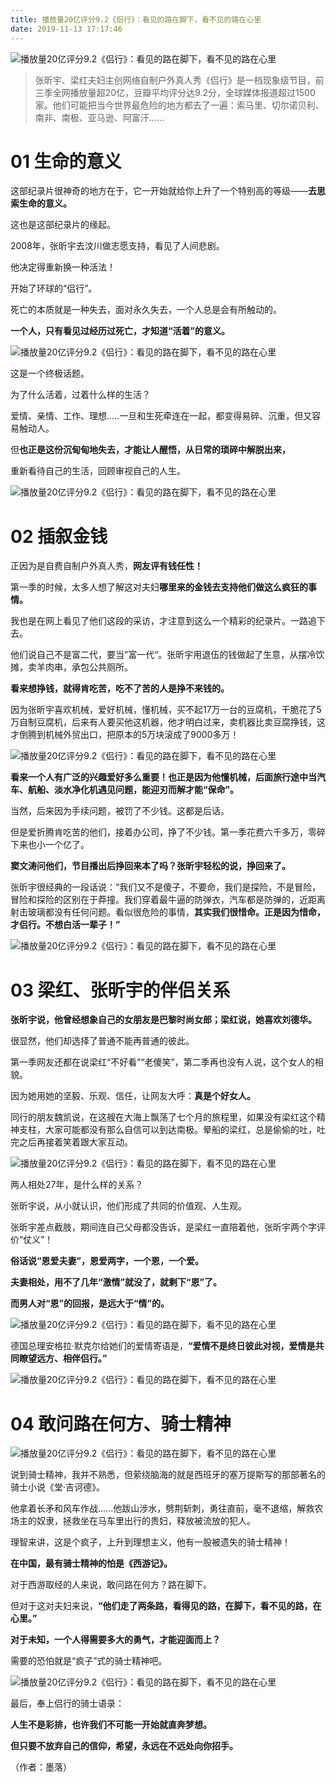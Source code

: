 ```yaml
---
title: 播放量20亿评分9.2《侣行》：看见的路在脚下，看不见的路在心里
date: 2019-11-13 17:17:46
---
```

![播放量20亿评分9.2《侣行》：看见的路在脚下，看不见的路在心里](http://p3.pstatp.com/large/pgc-image/aadacdc224904cb0ac0f07b7a09a5927)
 


> 张昕宇、梁红夫妇主创网络自制户外真人秀《侣行》是一档现象级节目，前三季全网播放量超20亿，豆瓣平均评分达9.2分，全球媒体报道超过1500家。他们可能把当今世界最危险的地方都去了一遍：索马里、切尔诺贝利、南非、南极、亚马逊、阿富汗……

# **01 生命的意义**

 这部纪录片很神奇的地方在于，它一开始就给你上升了一个特别高的等级——**去思索生命的意义。**

 这也是这部纪录片的缘起。

 2008年，张昕宇去汶川做志愿支持，看见了人间悲剧。

 他决定得重新换一种活法！

 开始了环球的“侣行”。

 死亡的本质就是一种失去，面对永久失去，一个人总是会有所触动的。

 **一个人，只有看见过经历过死亡，才知道“活着”的意义。**

![播放量20亿评分9.2《侣行》：看见的路在脚下，看不见的路在心里](http://p1.pstatp.com/large/pgc-image/d56525b5d0394ec8a00968915256d117)
 


 这是一个终极话题。

 为了什么活着，过着什么样的生活？

 爱情、亲情、工作、理想.....一旦和生死牵连在一起，都变得易碎、沉重，但又容易触动人。

 但**也正是这份沉甸甸地失去，才能让人醒悟，从日常的琐碎中解脱出来，**

 重新看待自己的生活，回顾审视自己的人生。

![播放量20亿评分9.2《侣行》：看见的路在脚下，看不见的路在心里](http://p3.pstatp.com/large/pgc-image/8923ed1ebe124467a7819c828e9f1f29)
 


# **02 插叙金钱**

 正因为是自费自制户外真人秀，**网友评有钱任性！**

 第一季的时候，太多人想了解这对夫妇**哪里来的金钱去支持他们做这么疯狂的事情。**

 我也是在网上看见了他们这段的采访，才注意到这么一个精彩的纪录片。一路追下去。

 他们说自己不是富二代，要当”富一代“。张昕宇用退伍的钱做起了生意，从摆冷饮摊，卖羊肉串，承包公共厕所。

 **看来想挣钱，就得肯吃苦，吃不了苦的人是挣不来钱的。**

 因为张昕宇喜欢机械，爱好机械，懂机械，买不起17万一台的豆腐机，干脆花了5万自制豆腐机，后来有人要买他这机器，他才明白过来，卖机器比卖豆腐挣钱，这才倒腾到机械外贸出口，把原本的5万块滚成了9000多万！

![播放量20亿评分9.2《侣行》：看见的路在脚下，看不见的路在心里](http://p1.pstatp.com/large/pgc-image/7981e7ac474d4c1ab623182ad5bf0cad)
 


 **看来一个人有广泛的兴趣爱好多么重要！也正是因为他懂机械，后面旅行途中当汽车、航船、淡水净化机遇见问题，能迎刃而解才能“保命”。**

 当然，后来因为手续问题，被罚了不少钱。这都是后话。

 但是爱折腾肯吃苦的他们，接着办公司，挣了不少钱。第一季花费六千多万，零碎下来也小一个亿了。

 **窦文涛问他们，节目播出后挣回来本了吗？张昕宇轻松的说，挣回来了。**

 张昕宇很经典的一段话说：“我们又不是傻子，不要命，我们是探险，不是冒险，冒险和探险的区别在于莽撞。我们穿着最牛逼的防弹衣，汽车都是防弹的，近距离射击玻璃都没有任何问题。看似很危险的事情，**其实我们很惜命。正是因为惜命，才侣行。不想白活一辈子！”**

![播放量20亿评分9.2《侣行》：看见的路在脚下，看不见的路在心里](http://p1.pstatp.com/large/pgc-image/e2c801e73c6345f9b5d4de2a911f66cf)
 


# **03 梁红、张昕宇的伴侣关系**

 **张昕宇说，他曾经想象自己的女朋友是巴黎时尚女郎；梁红说，她喜欢刘德华。**

 很显然，他们却选择了普通不能再普通的彼此。

 第一季网友还都在说梁红“不好看”“老傻笑”，第二季再也没有人说，这个女人的相貌。

 因为她用她的坚毅、乐观、信任，让网友大呼：**真是个好女人。**

 同行的朋友魏凯说，在这艘在大海上飘荡了七个月的旅程里，如果没有梁红这个精神支柱，大家可能都没有那么自信可以到达南极。晕船的梁红，总是偷偷的吐，吐完之后再接着笑着跟大家互动。

![播放量20亿评分9.2《侣行》：看见的路在脚下，看不见的路在心里](http://p1.pstatp.com/large/pgc-image/42893bbb4e144730a3799837698d9bce)
 


 两人相处27年，是什么样的关系？

 张昕宇说，从小就认识，他们形成了共同的价值观、人生观。

 张昕宇差点截肢，期间连自己父母都没告诉，是梁红一直陪着他，张昕宇两个字评价“仗义”！

 **俗话说“恩爱夫妻”，恩爱两字，一个恩，一个爱。**

 **夫妻相处，用不了几年“激情”就没了，就剩下“恩”了。**

 **而男人对“恩”的回报，是远大于“情”的。**

![播放量20亿评分9.2《侣行》：看见的路在脚下，看不见的路在心里](http://p1.pstatp.com/large/pgc-image/fc4a01be26e74572b2ce03aeb815350e)
 


 德国总理安格拉·默克尔给她们的爱情寄语是，**“爱情不是终日彼此对视，爱情是共同瞭望远方、相伴侣行。”**

![播放量20亿评分9.2《侣行》：看见的路在脚下，看不见的路在心里](http://p3.pstatp.com/large/pgc-image/04fbb109665c415da91835df77f4aa44)
 


# **04 敢问路在何方、骑士精神**

![播放量20亿评分9.2《侣行》：看见的路在脚下，看不见的路在心里](http://p1.pstatp.com/large/pgc-image/f56673bf13034092b769bc5dd92021d5)
 


 说到骑士精神，我并不熟悉，但萦绕脑海的就是西班牙的塞万提斯写的那部著名的骑士小说《堂·吉诃德》。

 他拿着长矛和风车作战......他跋山涉水，劈荆斩刺，勇往直前，毫不退缩，解救农场主的奴隶，拯救坐在马车里出行的贵妇，释放被流放的犯人。

 理智来讲，这是个疯子，上升到理想主义，他有一股被遗失的骑士精神！

 **在中国，最有骑士精神的怕是《西游记》。**

 对于西游取经的人来说，敢问路在何方？路在脚下。

 但对于这对夫妇来说，**“他们走了两条路，看得见的路，在脚下，看不见的路，在心里。”**

 **对于未知，一个人得需要多大的勇气，才能迎面而上？**

 需要的恐怕就是“疯子”式的骑士精神吧。

![播放量20亿评分9.2《侣行》：看见的路在脚下，看不见的路在心里](http://p9.pstatp.com/large/pgc-image/593918cc4dbc4d27821010361f445175)
 


 最后，奉上侣行的骑士语录：

 **人生不是彩排，也许我们不可能一开始就直奔梦想。**

 **但只要不放弃自己的信仰，希望，永远在不远处向你招手。**

 （作者：墨落）

 
